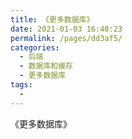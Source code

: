 ```yaml
---
title: 《更多数据库》
date: 2021-01-03 16:40:23
permalink: /pages/dd3af5/
categories:
  - 后端
  - 数据库和缓存
  - 更多数据库
tags:
  - 
---
```


《更多数据库》